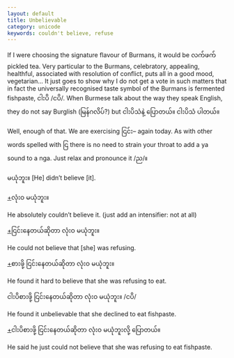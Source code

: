 ```yaml
---
layout: default
title: Unbelievable
category: unicode
keywords: couldn't believe, refuse
---
```


<p>If I were choosing the signature flavour of Burmans, it would be <span class='mm3'>လက်ဖက်</span> pickled tea. Very particular to the Burmans, celebratory, appealing, healthful, associated with resolution of conflict, puts all in a good mood, vegetarian... It just goes to show why I do not get a vote in such matters that in fact the universally recognised taste symbol of the Burmans is fermented fishpaste, <span class='mm3'>ငါးပိ</span> /<span class='mm3'>ငပိ</span>/. When Burmese talk about the way they speak English, they do not say Burglish (<span class='mm3'>မြန်ဂလိပ်</span>?) but <span class='mm3'>ငါးပိသံနဲ့ ပြောတယ်။ ငါးပိသံ ပါတယ်။</span></p>
<p>Well, enough of that. We are exercising <span class='mm3'>ငြင်း</span>– again today. As with other words spelled with <span class='mm3'>ငြ</span> there is no need to strain your throat to add a ya sound to a nga. Just relax and pronounce it /<span class='mm3'>ည</span>/<span class='mm3'>။</span></p>

<p><span class='mm3'>မယုံဘူး။</span>  [He] didn’t believe [it].</p>
<p class="hide-trigger"><a href='#'>+</a><span class='mm3'>လုံးဝ မယုံဘူး။</span></p>
<p class='hide-this'>He absolutely couldn’t believe it. (just add an intensifier: not at all)</p>

<p class="hide-trigger"><a href='#'>+</a><span class='mm3'>ငြင်းနေတယ်ဆိုတာ လုံးဝ မယုံဘူး။</span></p>
<p class='hide-this'>He could not believe that [she] was refusing.</p>

<p class="hide-trigger"><a href='#'>+</a><span class='mm3'>စားဖို့ ငြင်းနေတယ်ဆိုတာ လုံးဝ မယုံဘူး။</span></p>
<p class='hide-this'>He found it hard to believe that she was refusing to eat.</p>

<p><span class='mm3'>ငါးပိစားဖို့ ငြင်းနေတယ်ဆိုတာ လုံးဝ မယုံဘူး။</span>  /<span class='mm3'>ငပိ</span>/</p>
<p>He found it unbelievable that she declined to eat fishpaste.</p>

<p class="hide-trigger"><a href='#'>+</a><span class='mm3'>ငါးပိစားဖို့ ငြင်းနေတယ်ဆိုတာ လုံးဝ မယုံဘူးလို့ ပြောတယ်။</span></p>
<p class='hide-this'>He said he just could not believe that she was refusing to eat fishpaste.</p>
